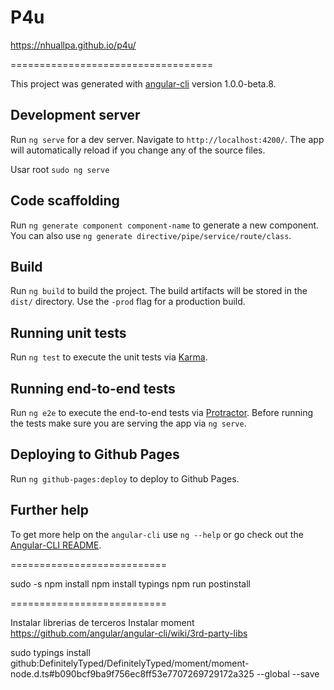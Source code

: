 # P4u

https://nhuallpa.github.io/p4u/

===================================

This project was generated with [angular-cli](https://github.com/angular/angular-cli) version 1.0.0-beta.8.	

## Development server
Run `ng serve` for a dev server. Navigate to `http://localhost:4200/`. The app will automatically reload if you change any of the source files.

Usar root `sudo ng serve`

## Code scaffolding

Run `ng generate component component-name` to generate a new component. You can also use `ng generate directive/pipe/service/route/class`.

## Build

Run `ng build` to build the project. The build artifacts will be stored in the `dist/` directory. Use the `-prod` flag for a production build.

## Running unit tests

Run `ng test` to execute the unit tests via [Karma](https://karma-runner.github.io).

## Running end-to-end tests

Run `ng e2e` to execute the end-to-end tests via [Protractor](http://www.protractortest.org/). 
Before running the tests make sure you are serving the app via `ng serve`.

## Deploying to Github Pages

Run `ng github-pages:deploy` to deploy to Github Pages.

## Further help

To get more help on the `angular-cli` use `ng --help` or go check out the [Angular-CLI README](https://github.com/angular/angular-cli/blob/master/README.md).


===========================

sudo -s
npm install
npm install typings
npm run postinstall

===========================

Instalar librerias de terceros
Instalar moment
https://github.com/angular/angular-cli/wiki/3rd-party-libs


sudo typings install github:DefinitelyTyped/DefinitelyTyped/moment/moment-node.d.ts#b090bcf9ba9f756ec8ff53e7707269729172a325 --global --save

